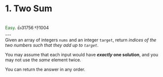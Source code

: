 # 1. Two Sum
<br/><span style="color:green">Easy</span>. :thumbsup:31756 :thumbsdown:1004<br/>
---<br/>
Given an array of integers `nums` and an integer `target`, return *indices of the two numbers such that they add up to `target`*.


You may assume that each input would have ***exactly* one solution**, and you may not use the *same* element twice.


You can return the answer in any order.


 


